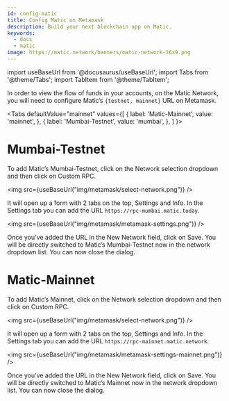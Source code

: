 ```yaml
---
id: config-matic
title: Config Matic on Metamask
description: Build your next blockchain app on Matic.
keywords:
  - docs
  - matic
image: https://matic.network/banners/matic-network-16x9.png 
---
```

import useBaseUrl from '@docusaurus/useBaseUrl';
import Tabs from '@theme/Tabs';
import TabItem from '@theme/TabItem';

In order to view the flow of funds in your accounts, on the Matic Network, you will need to configure Matic’s `{testnet, mainnet}` URL on Metamask.

<Tabs
  defaultValue="mainnet"
  values={[
    { label: 'Matic-Mainnet', value: 'mainnet', },
    { label: 'Mumbai-Testnet', value: 'mumbai', },
  ]
}>
<TabItem value="mumbai">

# Mumbai-Testnet

To add Matic’s Mumbai-Testnet, click on the Network selection dropdown and then click on Custom RPC. 

<img src={useBaseUrl("img/metamask/select-network.png")} />

It will open up a form with 2 tabs on the top, Settings and Info. In the Settings tab you can add the URL `https://rpc-mumbai.matic.today`.

<img src={useBaseUrl("img/metamask/metamask-settings.png")} />

Once you’ve added the URL in the New Network field, click on Save. You will be directly switched to Matic’s Mumbai-Testnet now in the network dropdown list. You can now close the dialog.

</TabItem>
<TabItem value="mainnet">

# Matic-Mainnet

To add Matic’s Mainnet, click on the Network selection dropdown and then click on Custom RPC. 

<img src={useBaseUrl("img/metamask/select-network.png")} />

It will open up a form with 2 tabs on the top, Settings and Info. In the Settings tab you can add the URL `https://rpc-mainnet.matic.network`.

<img src={useBaseUrl("img/metamask/metamask-settings-mainnet.png")} />

Once you’ve added the URL in the New Network field, click on Save. You will be directly switched to Matic’s Mainnet now in the network dropdown list. You can now close the dialog.

</TabItem>
</Tabs>
